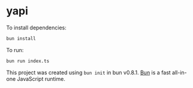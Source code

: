 # yapi

To install dependencies:

```bash
bun install
```

To run:

```bash
bun run index.ts
```

This project was created using `bun init` in bun v0.8.1. [Bun](https://bun.sh) is a fast all-in-one JavaScript runtime.
